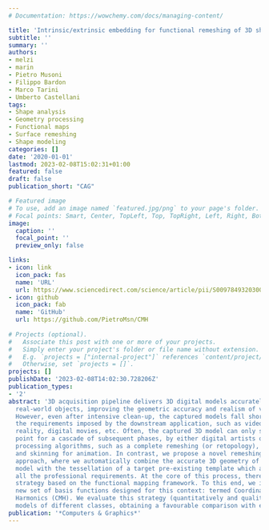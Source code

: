 ```yaml
---
# Documentation: https://wowchemy.com/docs/managing-content/

title: 'Intrinsic/extrinsic embedding for functional remeshing of 3D shapes'
subtitle: ''
summary: ''
authors:
- melzi
- marin
- Pietro Musoni
- Filippo Bardon
- Marco Tarini
- Umberto Castellani
tags:
- Shape analysis
- Geometry processing
- Functional maps
- Surface remeshing
- Shape modeling
categories: []
date: '2020-01-01'
lastmod: 2023-02-08T15:02:31+01:00
featured: false
draft: false
publication_short: "CAG"

# Featured image
# To use, add an image named `featured.jpg/png` to your page's folder.
# Focal points: Smart, Center, TopLeft, Top, TopRight, Left, Right, BottomLeft, Bottom, BottomRight.
image:
  caption: ''
  focal_point: ''
  preview_only: false

links:
- icon: link
  icon_pack: fas
  name: 'URL'
  url: https://www.sciencedirect.com/science/article/pii/S0097849320300194
- icon: github
  icon_pack: fab
  name: 'GitHub'
  url: https://github.com/PietroMsn/CMH
    
# Projects (optional).
#   Associate this post with one or more of your projects.
#   Simply enter your project's folder or file name without extension.
#   E.g. `projects = ["internal-project"]` references `content/project/deep-learning/index.md`.
#   Otherwise, set `projects = []`.
projects: []
publishDate: '2023-02-08T14:02:30.728206Z'
publication_types:
- '2'
abstract: '3D acquisition pipeline delivers 3D digital models accurately representing
  real-world objects, improving the geometric accuracy and realism of virtual reconstructions.
  However, even after intensive clean-up, the captured models fall short of many of
  the requirements imposed by the downstream application, such as video-games, virtual
  reality, digital movies, etc. Often, the captured 3D model can only serve as a starting
  point for a cascade of subsequent phases, by either digital artists or geometry
  processing algorithms, such as a complete remeshing (or retopology), surface parameterization,
  and skinning for animation. In contrast, we propose a novel remeshing-by-matching
  approach, where we automatically combine the accurate 3D geometry of the captured
  model with the tessellation of a target pre-existing template which already satisfies
  all the professional requirements. At the core of this process, there is a matching
  strategy based on the functional mapping framework. To this end, we introduce a
  new set of basis functions designed for this context: termed Coordinates Manifold
  Harmonics (CMH). We evaluate this strategy (quantitatively and qualitatively) over
  models of different classes, obtaining a favourable comparison with existing methods.'
publication: '*Computers & Graphics*'
---
```

